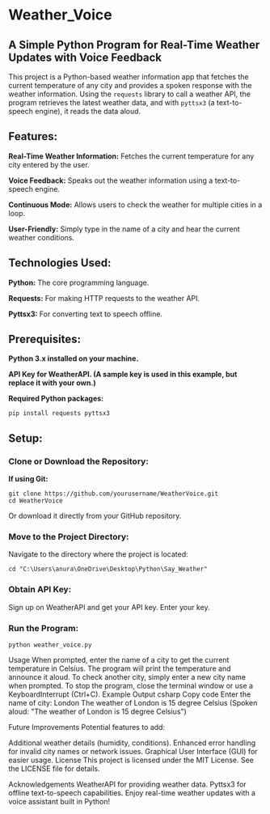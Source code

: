 # Weather_Voice

## A Simple Python Program for Real-Time Weather Updates with Voice Feedback

This project is a Python-based weather information app that fetches the current temperature of any city and provides a spoken response with the weather information. Using the `requests` library to call a weather API, the program retrieves the latest weather data, and with `pyttsx3` (a text-to-speech engine), it reads the data aloud.

## Features:

**Real-Time Weather Information:**  Fetches the current temperature for any city entered by the user.

**Voice Feedback:**  Speaks out the weather information using a text-to-speech engine.

**Continuous Mode:**  Allows users to check the weather for multiple cities in a loop.

**User-Friendly:** Simply type in the name of a city and hear the current weather conditions.

## Technologies Used:

**Python:**  The core programming language.

**Requests:** For making HTTP requests to the weather API.

**Pyttsx3:**  For converting text to speech offline.

## Prerequisites:

**Python 3.x installed on your machine.**

**API Key for WeatherAPI. (A sample key is used in this example, but replace it with your own.)**

**Required Python packages:** 

    pip install requests pyttsx3

## Setup:

### Clone or Download the Repository:

**If using Git:**

    git clone https://github.com/yourusername/WeatherVoice.git
    cd WeatherVoice
    
Or download it directly from your GitHub repository.

### Move to the Project Directory:

Navigate to the directory where the project is located:

    cd "C:\Users\anura\OneDrive\Desktop\Python\Say_Weather"
  
### Obtain API Key:

Sign up on WeatherAPI and get your API key. Enter your key.

### Run the Program:

    python weather_voice.py
    
Usage
When prompted, enter the name of a city to get the current temperature in Celsius.
The program will print the temperature and announce it aloud.
To check another city, simply enter a new city name when prompted.
To stop the program, close the terminal window or use a KeyboardInterrupt (Ctrl+C).
Example Output
csharp
Copy code
Enter the name of city: London
The weather of London is 15 degree Celsius
(Spoken aloud: "The weather of London is 15 degree Celsius")

Future Improvements
Potential features to add:

Additional weather details (humidity, conditions).
Enhanced error handling for invalid city names or network issues.
Graphical User Interface (GUI) for easier usage.
License
This project is licensed under the MIT License. See the LICENSE file for details.

Acknowledgements
WeatherAPI for providing weather data.
Pyttsx3 for offline text-to-speech capabilities.
Enjoy real-time weather updates with a voice assistant built in Python!
